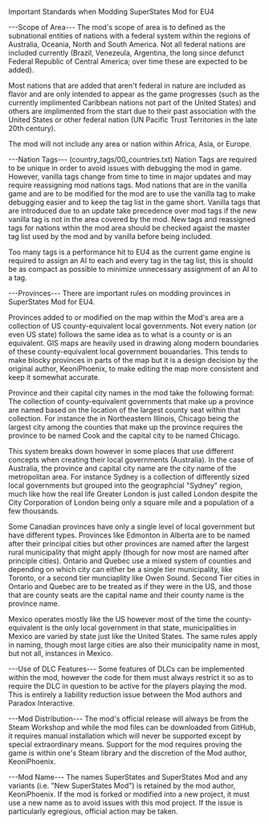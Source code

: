 Important Standards when Modding SuperStates Mod for EU4

---Scope of Area---
The mod's scope of area is to defined as the subnational entities of nations with a federal system within the regions of Australia, Oceania, North and South America.  Not all federal nations are included currently (Brazil, Venezeula, Argentina, the long since defunct Federal Republic of Central America; over time these are expected to be added).

Most nations that are added that aren't federal in nature are included as flavor and are only intended to appear as the game progresses (such as the currently implimented Caribbean nations not part of the United States) and others are implimented from the start due to their past association with the United States or other federal nation (UN Pacific Trust Territories in the late 20th century).

The mod will not include any area or nation within Africa, Asia, or Europe.

---Nation Tags--- (country_tags/00_countries.txt)
Nation Tags are required to be unique in order to avoid issues with debugging the mod in game.
However, vanilla tags change from time to time in major updates and may require reassigning mod nations tags.
Mod nations that are in the vanilla game and are to be modified for the mod are to use the vanilla tag to make debugging easier and to keep the tag list in the game short.
Vanilla tags that are introduced due to an update take precedence over mod tags if the new vanilla tag is not in the area covered by the mod.
New tags and reassigned tags for nations wthin the mod area should be checked agaist the master tag list used by the mod and by vanilla before being included.

Too many tags is a performance hit to EU4 as the current game engine is required to assign an AI to each and every tag in the tag list, this is should be as compact as possible to minimize unnecessary assignment of an AI to a tag.

---Provinces---
There are important rules on modding provinces in SuperStates Mod for EU4.

Provinces added to or modified on the map within the Mod's area are a collection of US county-equivalent local governments.  Not every nation (or even US state) follows the same idea as to what is a county or is an equivalent.  GIS maps are heavily used in drawing along modern boundaries of these county-equivalent local government bouandaries.  This tends to make blocky provinces in parts of the map but it is a design decision by the original author, KeoniPhoenix, to make editing the map more consistent and keep it somewhat accurate.

Province and their capital city names in the mod take the following format:  The collection of county-equivalent governments that make up a province are named based on the location of the largest county seat within that collection.  For instance the in Northeastern Illinois, Chicago being the largest city among the counties that make up the province requires the province to be named Cook and the capital city to be named Chicago.

This system breaks down however in some places that use different concepts when creating their local governments (Australia).  In the case of Australia, the province and capital city name are the city name of the metropolitan area.  For instance Sydney is a collection of differently sized local governments but grouped into the geographcial "Sydney" region, much like how the real life Greater London is just called London despite the City Corporation of London being only a square mile and a population of a few thousands.

Some Canadian provinces have only a single level of local government but have different types.  Provinces like Edmonton in Alberta are to be named after their principal cities but other provinces are named after the largest rural municipality that might apply (though for now most are named after principle cities).  Ontario and Quebec use a mixed system of counties and depending on which city can either be a single tier municipality, like Toronto, or a second tier munciaplity like Owen Sound.  Second Tier cities in Ontario and Quebec are to be treated as if they were in the US, and those that are county seats are the capital name and their county name is the province name.

Mexico operates mostly like the US however most of the time the county-equivalent is the only local government in that state, municipalities in Mexico are varied by state just like the United States.  The same rules apply in naming, though most large cities are also their municipality name in most, but not all, instances in Mexico.

---Use of DLC Features---
Some features of DLCs can be implemented within the mod, however the code for them must always restrict it so as to require the DLC in question to be active for the players playing the mod.  This is entirely a liability reduction issue between the Mod authors and Paradox Interactive.

---Mod Distribution---
The mod's official release will always be from the Steam Workshop and while the mod files can be downloaded from GitHub, it requires manual installation which will never be supported except by special extraordinary means.  Support for the mod requires proving the game is within one's Steam library and the discretion of the Mod author, KeoniPhoenix.

---Mod Name---
The names SuperStates and SuperStates Mod and any variants (i.e. "New SuperStates Mod") is retained by the mod author, KeoniPhoenix.  If the mod is forked or modified into a new project, it must use a new name as to avoid issues with this mod project.  If the issue is particularly egregious, official action may be taken.
